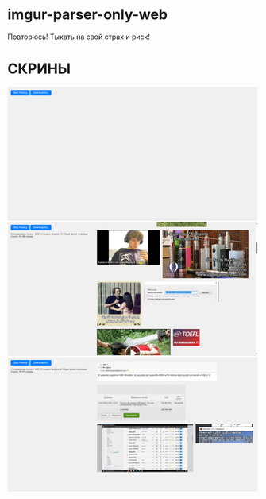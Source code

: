 # imgur-parser-only-web

Повторюсь! Тыкать на свой страх и риск!

# СКРИНЫ
![Image alt](https://github.com/DarkPyDoor/imgur-parser-only-web/blob/main/img%20(1).png)
![Image alt](https://github.com/DarkPyDoor/imgur-parser-only-web/blob/main/img%20(2).png)
![Image alt](https://github.com/DarkPyDoor/imgur-parser-only-web/blob/main/img%20(3).png)
